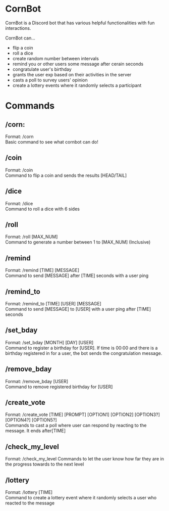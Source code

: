# CornBot
CornBot is a Discord bot that has various helpful functionalities with fun interactions.

CornBot can...
- flip a coin
- roll a dice
- create random number between intervals
- remind you or other users some message after cerain seconds
- congratulate user's birthday
- grants the user exp based on their activities in the server
- casts a poll to survey users' opinion
- create a lottery events where it randomly selects a participant

# Commands
## /corn:
Format: /corn <br/>
Basic command to see what cornbot can do!

## /coin
Format: /coin <br/>
Command to flip a coin and sends the results [HEAD/TAIL]

## /dice
Format: /dice <br/>
Command to roll a dice with 6 sides

## /roll
Format: /roll [MAX_NUM] <br/>
Command to generate a number between 1 to [MAX_NUM] (Inclusive)

## /remind
Format: /remind [TIME] [MESSAGE] <br/>
Command to send [MESSAGE] after [TIME] seconds with a user ping

## /remind_to
Format: /remind_to [TIME] [USER] [MESSAGE] <br/>
Command to send [MESSAGE] to [USER] with a user ping after [TIME] seconds

## /set_bday
Format: /set_bday [MONTH] [DAY] [USER] <br/> 
Command to register a birthday for [USER]. If time is 00:00 and there is a birthday registered in for a user, the bot sends the congratulation message.

## /remove_bday
Format: /remove_bday [USER] <br/>
Command to remove registered birthday for [USER]

## /create_vote
Format: /create_vote [TIME] [PROMPT] [OPTION1] [OPTION2] [OPTION3?] [OPTION4?] [OPTION5?]<br/>
Commands to cast a poll where user can respond by reacting to the message. It ends after[TIME]

## /check_my_level
Format: /check_my_level
Commands to let the user know how far they are in the progress towards to the next level <br/>

## /lottery
Format: /lottery [TIME] <br/>
Command to create a lottery event where it randomly selects a user who reacted to the message